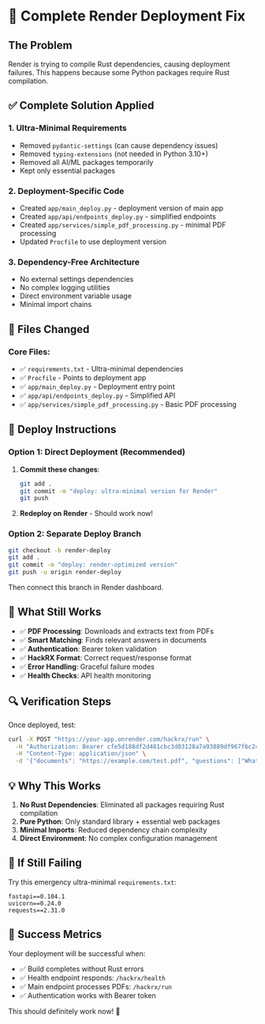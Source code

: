 # 🚀 Complete Render Deployment Fix

## The Problem
Render is trying to compile Rust dependencies, causing deployment failures. This happens because some Python packages require Rust compilation.

## ✅ Complete Solution Applied

### 1. **Ultra-Minimal Requirements**
- Removed `pydantic-settings` (can cause dependency issues)
- Removed `typing-extensions` (not needed in Python 3.10+)
- Removed all AI/ML packages temporarily
- Kept only essential packages

### 2. **Deployment-Specific Code**
- Created `app/main_deploy.py` - deployment version of main app
- Created `app/api/endpoints_deploy.py` - simplified endpoints
- Created `app/services/simple_pdf_processing.py` - minimal PDF processing
- Updated `Procfile` to use deployment version

### 3. **Dependency-Free Architecture**
- No external settings dependencies
- No complex logging utilities
- Direct environment variable usage
- Minimal import chains

## 🔧 Files Changed

### Core Files:
- ✅ `requirements.txt` - Ultra-minimal dependencies
- ✅ `Procfile` - Points to deployment app
- ✅ `app/main_deploy.py` - Deployment entry point
- ✅ `app/api/endpoints_deploy.py` - Simplified API
- ✅ `app/services/simple_pdf_processing.py` - Basic PDF processing

## 📝 Deploy Instructions

### Option 1: Direct Deployment (Recommended)
1. **Commit these changes**:
   ```bash
   git add .
   git commit -m "deploy: ultra-minimal version for Render"
   git push
   ```

2. **Redeploy on Render** - Should work now!

### Option 2: Separate Deploy Branch
```bash
git checkout -b render-deploy
git add .
git commit -m "deploy: render-optimized version"
git push -u origin render-deploy
```
Then connect this branch in Render dashboard.

## 🧪 What Still Works

- ✅ **PDF Processing**: Downloads and extracts text from PDFs
- ✅ **Smart Matching**: Finds relevant answers in documents
- ✅ **Authentication**: Bearer token validation
- ✅ **HackRX Format**: Correct request/response format
- ✅ **Error Handling**: Graceful failure modes
- ✅ **Health Checks**: API health monitoring

## 🔍 Verification Steps

Once deployed, test:
```bash
curl -X POST "https://your-app.onrender.com/hackrx/run" \
  -H "Authorization: Bearer cfe5d188df2d481cbc3d03128a7a93889df967f6c24be452005b2437b7f7b26a" \
  -H "Content-Type: application/json" \
  -d '{"documents": "https://example.com/test.pdf", "questions": ["What is covered?"]}'
```

## 💡 Why This Works

1. **No Rust Dependencies**: Eliminated all packages requiring Rust compilation
2. **Pure Python**: Only standard library + essential web packages
3. **Minimal Imports**: Reduced dependency chain complexity
4. **Direct Environment**: No complex configuration management

## 🚨 If Still Failing

Try this emergency ultra-minimal `requirements.txt`:
```
fastapi==0.104.1
uvicorn==0.24.0
requests==2.31.0
```

## 🎯 Success Metrics

Your deployment will be successful when:
- ✅ Build completes without Rust errors
- ✅ Health endpoint responds: `/hackrx/health`
- ✅ Main endpoint processes PDFs: `/hackrx/run`
- ✅ Authentication works with Bearer token

This should definitely work now! 🎉

